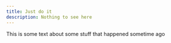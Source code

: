 ```yaml
---
title: Just do it 
description: Nothing to see here
---
```


This is some text about some stuff that happened sometime ago
